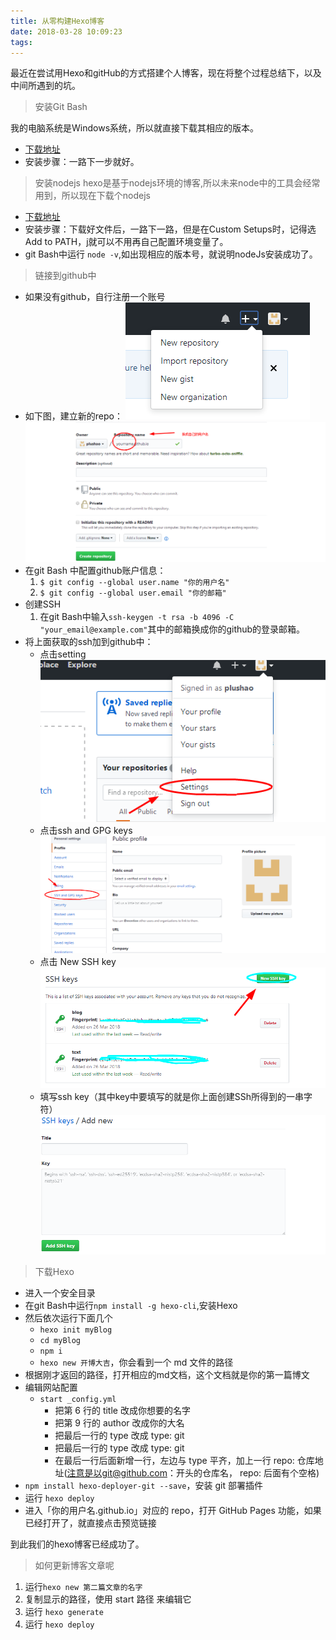 ```yaml
---
title: 从零构建Hexo博客
date: 2018-03-28 10:09:23
tags:
---
```

最近在尝试用Hexo和gitHub的方式搭建个人博客，现在将整个过程总结下，以及中间所遇到的坑。

>安装Git Bash

我的电脑系统是Windows系统，所以就直接下载其相应的版本。

- [下载地址](http://git-for-windows.github.io/)
- 安装步骤：一路下一步就好。

>安装nodejs
hexo是基于nodejs环境的博客,所以未来node中的工具会经常用到，所以现在下载个nodejs
- [下载地址](https://nodejs.org/en/)
- 安装步骤：下载好文件后，一路下一路，但是在Custom Setups时，记得选Add to PATH，j就可以不用再自己配置环境变量了。
- git Bash中运行 `node -v`,如出现相应的版本号，就说明nodeJs安装成功了。

> 链接到github中
 - 如果没有github，自行注册一个账号
 - 如下图，建立新的repo：
 ![建立repo-1](从零构建Hexo博客/gitHub1.png)
 ![建立repo-2](从零构建Hexo博客/gitHub2.png)
 - 在git Bash 中配置github账户信息：
    1. `$ git config --global user.name "你的用户名"`
    2. `$ git config --global user.email "你的邮箱"`
- 创建SSH
    1. 在git Bash中输入`ssh-keygen -t rsa -b 4096 -C "your_email@example.com"`其中的邮箱换成你的github的登录邮箱。
- 将上面获取的ssh加到github中：
    - 点击setting
    ![点击setting](从零构建Hexo博客/gitHub3.png)
    - 点击ssh and GPG keys
    ![点击ssh and GPG keys](从零构建Hexo博客/gitHub4.png)
    - 点击 New SSH key
    ![点击 New SSH key](从零构建Hexo博客/gitHub5.png)
    - 填写ssh key（其中key中要填写的就是你上面创建SSh所得到的一串字符）
    ![填写ssh key](从零构建Hexo博客/gitHub6.png)
> 下载Hexo
- 进入一个安全目录
- 在git Bash中运行`npm install -g hexo-cli`,安装Hexo
- 然后依次运行下面几个
    - `hexo init myBlog`
    - `cd myBlog`
    - `npm i`
    - `hexo new 开博大吉`，你会看到一个 md 文件的路径
- 根据刚才返回的路径，打开相应的md文档，这个文档就是你的第一篇博文
- 编辑网站配置
    - `start _config.yml`
        - 把第 6 行的 title 改成你想要的名字
        - 把第 9 行的 author 改成你的大名
        - 把最后一行的 type 改成 type: git
        - 把最后一行的 type 改成 type: git
        - 在最后一行后面新增一行，左边与 type 平齐，加上一行 repo: 仓库地址(注意是以git@github.com：开头的仓库名， repo: 后面有个空格)
- `npm install hexo-deployer-git --save`，安装 git 部署插件
- 运行 `hexo deploy`
- 进入「你的用户名.github.io」对应的 repo，打开 GitHub Pages 功能，如果已经打开了，就直接点击预览链接

到此我们的hexo博客已经成功了。

> 如何更新博客文章呢

1. 运行`hexo new 第二篇文章的名字`
2. 复制显示的路径，使用 start 路径 来编辑它
3. 运行 `hexo generate`
4. 运行 `hexo deploy`

